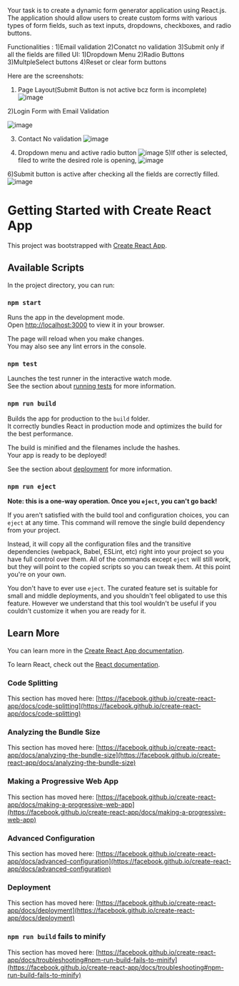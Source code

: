 Your task is to create a dynamic form generator application using React.js. The application should allow users to create custom forms with various types of form fields, such as text inputs, dropdowns, checkboxes, and radio buttons.


Functionalities :
1)Email validation
2)Conatct no validation
3)Submit only if all the fields are filled
UI:
1)Dropdown Menu
2)Radio Buttons
3)MultpleSelect buttons
4)Reset or clear form buttons


Here are the screenshots:

1) Page Layout(Submit Button is not active bcz form is incomplete)
![image](https://github.com/user-attachments/assets/4b07769a-9b6c-4263-acca-4797358f35f2)


2)Login Form with Email Validation

![image](https://github.com/user-attachments/assets/e9189bf9-31b5-4b98-8618-ccb049b302a7)

3) Contact No validation
   ![image](https://github.com/user-attachments/assets/08b1636a-6778-4b31-a9e3-71987addbf17)

4) Dropdown menu and active radio button
   ![image](https://github.com/user-attachments/assets/7163affd-1398-47bf-8475-6869b630ee34)
5)If other is selected, filed to write the desired role is opening,
![image](https://github.com/user-attachments/assets/02c3e33b-aadb-411c-b69f-ec397f70a498)

6)Submit button is active after checking all the fields are correctly filled.
![image](https://github.com/user-attachments/assets/11fe531b-e200-4f6a-a35d-f98fbcedfff5)





# Getting Started with Create React App

This project was bootstrapped with [Create React App](https://github.com/facebook/create-react-app).

## Available Scripts

In the project directory, you can run:

### `npm start`

Runs the app in the development mode.\
Open [http://localhost:3000](http://localhost:3000) to view it in your browser.

The page will reload when you make changes.\
You may also see any lint errors in the console.

### `npm test`

Launches the test runner in the interactive watch mode.\
See the section about [running tests](https://facebook.github.io/create-react-app/docs/running-tests) for more information.

### `npm run build`

Builds the app for production to the `build` folder.\
It correctly bundles React in production mode and optimizes the build for the best performance.

The build is minified and the filenames include the hashes.\
Your app is ready to be deployed!

See the section about [deployment](https://facebook.github.io/create-react-app/docs/deployment) for more information.

### `npm run eject`

**Note: this is a one-way operation. Once you `eject`, you can't go back!**

If you aren't satisfied with the build tool and configuration choices, you can `eject` at any time. This command will remove the single build dependency from your project.

Instead, it will copy all the configuration files and the transitive dependencies (webpack, Babel, ESLint, etc) right into your project so you have full control over them. All of the commands except `eject` will still work, but they will point to the copied scripts so you can tweak them. At this point you're on your own.

You don't have to ever use `eject`. The curated feature set is suitable for small and middle deployments, and you shouldn't feel obligated to use this feature. However we understand that this tool wouldn't be useful if you couldn't customize it when you are ready for it.

## Learn More

You can learn more in the [Create React App documentation](https://facebook.github.io/create-react-app/docs/getting-started).

To learn React, check out the [React documentation](https://reactjs.org/).

### Code Splitting

This section has moved here: [https://facebook.github.io/create-react-app/docs/code-splitting](https://facebook.github.io/create-react-app/docs/code-splitting)

### Analyzing the Bundle Size

This section has moved here: [https://facebook.github.io/create-react-app/docs/analyzing-the-bundle-size](https://facebook.github.io/create-react-app/docs/analyzing-the-bundle-size)

### Making a Progressive Web App

This section has moved here: [https://facebook.github.io/create-react-app/docs/making-a-progressive-web-app](https://facebook.github.io/create-react-app/docs/making-a-progressive-web-app)

### Advanced Configuration

This section has moved here: [https://facebook.github.io/create-react-app/docs/advanced-configuration](https://facebook.github.io/create-react-app/docs/advanced-configuration)

### Deployment

This section has moved here: [https://facebook.github.io/create-react-app/docs/deployment](https://facebook.github.io/create-react-app/docs/deployment)

### `npm run build` fails to minify

This section has moved here: [https://facebook.github.io/create-react-app/docs/troubleshooting#npm-run-build-fails-to-minify](https://facebook.github.io/create-react-app/docs/troubleshooting#npm-run-build-fails-to-minify)
